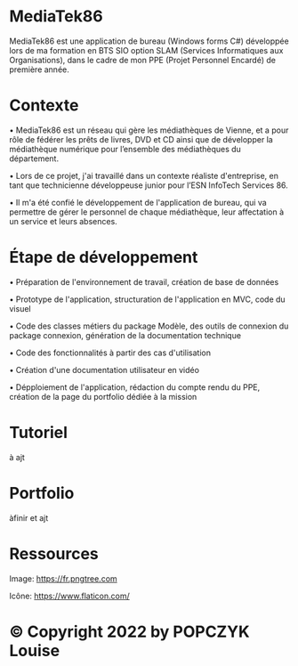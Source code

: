 # MediaTek86

MediaTek86 est une application de bureau (Windows forms C#) développée lors de ma formation en BTS SIO option SLAM (Services Informatiques aux Organisations), dans le cadre de mon PPE (Projet Personnel Encardé) de première année.

# Contexte

• MediaTek86 est un réseau qui gère les médiathèques de Vienne, et a pour rôle de fédérer les prêts de livres, DVD et CD ainsi que de développer la médiathèque numérique pour l’ensemble des médiathèques du département.

• Lors de ce projet, j'ai travaillé dans un contexte réaliste d'entreprise, en tant que technicienne développeuse junior pour l’ESN InfoTech Services 86.

• Il m'a été confié le développement de l'application de bureau, qui va permettre de gérer le personnel de chaque médiathèque, leur affectation à un service et leurs absences.

# Étape de développement

• Préparation de l'environnement de travail, création de base de données

• Prototype de l'application, structuration de l'application en MVC, code du visuel

• Code des classes métiers du package Modèle, des outils de connexion du package connexion, génération de la documentation technique

• Code des fonctionnalités à partir des cas d'utilisation

• Création d'une documentation utilisateur en vidéo

• Dépploiement de l'application, rédaction du compte rendu du PPE, création de la page du portfolio dédiée à la mission

# Tutoriel

à ajt

# Portfolio
àfinir et ajt



# Ressources

Image: https://fr.pngtree.com

Icône: https://www.flaticon.com/


# © Copyright 2022 by POPCZYK Louise
